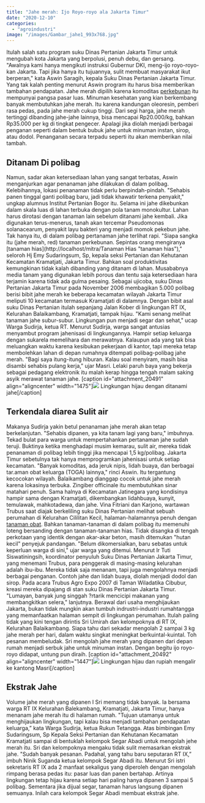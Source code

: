 ```yaml
---
title: "Jahe merah: Ijo Royo-royo ala Jakarta Timur"
date: "2020-12-10"
categories: 
  - "agroindustri"
image: "/images/Gambar_jahe1_993x768.jpg"
---
```


Itulah salah satu program suku Dinas Pertanian Jakarta Timur untuk mengubah kota Jakarta yang berpolusi, penuh debu, dan gersang. "Awalnya kami hanya mengikuti instruksi Gubernur DKI, meng-ijo royo-royo-kan Jakarta. Tapi jika hanya itu tujuannya, sulit membuat masyarakat ikut berperan," kata Aswin Saragih, kepala Suku Dinas Pertanian Jakarta Timur. Yang tak kalah penting menurut Aswin program itu harus bisa memberikan tambahan pendapatan. Jahe merah dipilih karena komoditas [perkebunan](http://localhost/mitra/perkebunan "perkebunan") itu mempunyai pangsa pasar luas. Minuman kesehatan yang kian berkembang banyak membutuhkan jahe merah. Itu karena kandungan oleoresin, pemberi rasa pedas, pada jahe merah cukup tinggi. Dari segi harga, jahe merah tertinggi dibanding jahe-jahe lainnya, bisa mencapai Rp20.000/kg, bahkan Rp35.000 per kg di tingkat pengecer. Apalagi jika diolah menjadi berbagai penganan seperti dalam bentuk bubuk jahe untuk minuman instan, sirop, atau dodol. Penanganan secara terpadu seperti itu akan memberikan nilai tambah.

## Ditanam Di polibag

Namun, sadar akan ketersediaan lahan yang sangat terbatas, Aswin menganjurkan agar penanaman jahe dilakukan di dalam polibag. Kelebihannya, lokasi penanaman tidak perlu berpindah-pindah. "Sehabis panen tinggal ganti polibag baru, jadi tidak khawatir terkena penyakit," ungkap alumnus Institut Pertanian Bogor itu. Selama ini jahe dikebunkan dalam skala luas di lahan terbuka dengan pola tanam monokultur. Lahan harus dirotasi dengan tanaman lain sebelum ditanami jahe kembali. Jika digunakan terus-menerus, tanah akan tercemar Pseudomonas solanacearum, penyakit layu bakteri yang menjadi momok pekebun jahe. Tak hanya itu, di dalam polibag pertanaman jahe terlihat rapi. "Siapa sangka itu (jahe merah, red) tanaman perkebunan. Sepintas orang mengiranya [tanaman hias](http://localhost/mitra/Tanaman Hias "tanaman hias")," seloroh Hj Emy Sudaringsum, Sp, kepala seksi Pertanian dan Kehutanan Kecamatan Kramatjati, Jakarta Timur. Bahkan soal produktivitas kemungkinan tidak kalah dibanding yang ditanam di lahan. Musababnya media tanam yang digunakan lebih porous dan tentu saja ketersediaan hara terjamin karena tidak ada gulma pesaing. Sebagai ujicoba, suku Dinas Pertanian Jakarta Timur pada November 2006 membagikan 5.000 polibag berisi bibit jahe merah ke beberapa kecamatan wilayah Jakarta Timur meliputi 10 kecamatan termasuk Kramatjati di dalamnya. Dengan bibit asal suku Dinas Pertanian itulah sepanjang Jalan Kober di lingkungan RT IX, Kelurahan Balaikambang, Kramatjati, tampak hijau. "Kami senang melihat tanaman jahe subur-subur. Lingkungan pun menjadi segar dan sehat," ucap Warga Sudirja, ketua RT. Menurut Sudirja, warga sangat antusias menyambut program jahenisasi di lingkungannya. Hampir setiap keluarga dengan sukarela memelihara dan merawatnya. Kalaupun ada yang tak bisa meluangkan waktu karena kesibukan pekerjaan di kantor, tapi mereka tetap membolehkan lahan di depan rumahnya ditempati polibag-polibag jahe merah. "Bagi saya itung-itung hiburan. Kalau soal menyiram, masih bisa disambi sehabis pulang kerja," ujar Masri. Lelaki paruh baya yang bekerja sebagai pedagang elektronik itu malah kerap hingga tengah malam saking asyik merawat tanaman jahe. \[caption id="attachment\_20491" align="aligncenter" width="1475"\][![](/images/rimpang.jpg)](http://localhost/mitra/wp-content/uploads/2020/12/rimpang.jpg) Lingkungan hijau dengan ditanami jahe\[/caption\]

## Terkendala diarea Sulit air

Makanya Sudirja yakin betul penanaman jahe merah akan tetap berkelanjutan. "Sehabis dipanen, ya kita tanam lagi yang baru," imbuhnya. Tekad bulat para warga untuk mempertahankan pertanaman jahe sudah teruji. Buktinya ketika menghadapi musim kemarau, sulit air, mereka tidak penanaman di polibag lebih tinggi jika mencapai 1,5 kg/polibag. Jakarta Timur sebetulnya tak hanya memprogramkan jahenisasi untuk setiap kecamatan. "Banyak komoditas, ada jeruk nipis, lidah buaya, dan berbagai tar.aman obat keluarga (TOGA) lainnya," rinci Aswin. Itu tergantung kecocokan wilayah. Balaikambang dianggap cocok untuk jahe merah karena lokasinya terbuka. Zingiber officinale itu membutuhkan sinar matahari penuh. Sama halnya di Kecamatan Jatinegara yang kondisinya hampir sama dengan Kramatjati, dikembangkan lidahbuaya, kunyit, temulawak, mahkotadewa, dan jahe. Vina Fitriani dan Karjono, wartawan Trubus saat diajak berkeliling suku Dinas Pertanian melihat sebuah perumahan di Kelurahan Cililitan Kecil, halaman-halamannya penuh dengan [tanaman obat](http://localhost/mitra/kesehatan "tanaman obat"). Bahkan tanaman-tanaman di dalam polibag itu memenuhi loteng bersanding dengan tanaman-tanaman hias. Tidak disangka di tengah perkotaan yang identik dengan akar-akar beton, masih ditemukan "hutan kecil" penyejuk pandangan. "Belum dikomersialkan, baru sebatas untuk keperluan warga di sini," ujar warga yang ditemui. Menurut Ir Tuti Siswatiningsih, koordinator penyuluh Suku Dinas Pertanian Jakarta Timur, yang menemani Trubus, para penggerak di masing-masing kelurahan adalah ibu-ibu. Mereka tidak saja menanam, tapi juga mengolahnya menjadi berbagai penganan. Contoh jahe dan lidah buaya, diolah menjadi dodol dan sirop. Pada acara Trubus Agro Expo 2007 di Taman Wiladatika Cibubur, kreasi mereka dipajang di stan suku Dinas Pertanian Jakarta Timur. "Lumayan, banyak jung singgah ?rtarik mencicipi makanan yang membangkitkan selera," lanjutnya. Berawal dari usaha menghijaukan Jakarta, bukan tidak mungkin akan tumbuh indrustri-industri rumahtangga yang memanfaatkan halaman sempit di lingkungan perumahan. Itulah paling tidak yang kini tengan dirintis Sri Umirah dan kelompoknya di RT IX, Kelurahan Balaikambang. Siapa tahu dari sekadar mengolah 2 sampai 3 kg jahe merah per hari, dalam waktu singkat meningkat berkuintal-kuintal. Toh pesanan membeludak. Sri mengolah jahe merah yang dipanen dari depan rumah menjadi serbuk jahe untuk minuman instan. Dengan begitu ijo royo-royo didapat, untung pun diraih. \[caption id="attachment\_20492" align="aligncenter" width="1447"\][![](/images/jahe-merah.jpg)](http://localhost/mitra/wp-content/uploads/2020/12/jahe-merah.jpg) Lingkungan hijau dan rupiah mengalir ke kantong Masri\[/caption\]

## Ekstrak Jahe

Volume jahe merah yang dipanen I Sri memang tidak banyak. Ia bersama warga RT IX Kelurahan Balekambang, Kramatjati, Jakarta Timur, hanya menanam jahe merah itu di halaman rumah. "Tujuan utamanya untuk menghijaukan lingkungan, tapi kalau bisa menjadi tambahan pendapatan keluarga,” kata Warga Sudirja, ketua Rukun Tetangga. Atas bimbingan Emy Sudaringsum, Sp Kepala Seksi Pertanian dan Kehutanan Kecamatan Kramatjati sampai di bentuklah kelompok Segar Abadi untuk mengolah jehe merah itu. Sri dan kelompoknya mengaku tidak sulit memasarkan ekstrak jahe. "Sudah banyak pesanan. Padahal, yang tahu baru seputaran RT IX,” imbuh Ninik Suganda ketua kelompok Segar Abadi itu. Menurut Sri istri sekretaris RT IX ada 2 manfaat sekaligus yang diperoleh dengan mengolah rimpang berasa pedas itu: pasar luas dan panen bertahap. Artinya lingkungan tetap hijau karena setiap hari paling hanya dipanen 3 sampai 5 polibag. Sementara jika dijual segar, tanaman harus langsung dipanen semuanya. Inilah cara kelompok Segar Abadi membuat ekstrak jahe.
